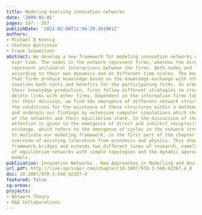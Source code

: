 ```yaml
---
title: Modeling evolving innovation networks
date: '2009-01-01'
pages: 187-- 267
publishDate: '2021-02-08T11:56:29.161961Z'
authors:
- Michael D Koenig
- Stefano Battiston
- Frank Schweitzer
abstract: We develop a new framework for modeling innovation networks which evolve
  over time. The nodes in the network represent firms, whereas the directed links
  represent unilateral interactions between the firms. Both nodes and links evolve
  according to their own dynamics and on different time scales. The model assumes
  that firms produce knowledge based on the knowledge exchange with other firms, which
  involves both costs and benefits for the participating firms. In order to increase
  their knowledge production, firms follow different strategies to create and/or to
  delete links with other firms. Dependent on the information firms take into account
  for their decision, we find the emergence of different network structures. We analyze
  the conditions for the existence of these structures within a mathematical approach
  and underpin our findings by extensive computer simulations which show the evolution
  of the networks and their equilibrium state. In the discussion of the results, particular
  attention is given to the emergence of direct and indirect reciprocity in knowledge
  exchange, which refers to the emergence of cycles in the network structure. In order
  to motivate our modeling framework, in the first part of the chapter we give a broad
  overview of existing literature from economics and physics. This shows that our
  framework bridges and extends two different lines of research, namely the study
  of equilibrium networks with simple topologies and the dynamic approach of hypercycle
  models.
publication: Innovation Networks . New Approaches in Modelling and Analyzing
url_pdf: http://link.springer.com/chapter/10.1007/978-3-540-92267-4_8
doi: 10.1007/978-3-540-92267-4
featured: false
sg-areas:
projects:
- Network Theory
- R&D Collaborations
---
```

